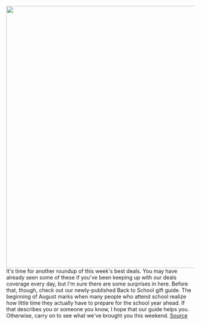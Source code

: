 <img src='https://cdn.vox-cdn.com/thumbor/hLTaHdbyDXenSTpTOF2mNQpXMcg=/0x0:2040x1360/1200x800/filters:focal(857x517:1183x843)/cdn.vox-cdn.com/uploads/chorus_image/image/69692593/nomadheronewsletter.0.jpg' width='700px' /><br/>
It's time for another roundup of this week's best deals. You may have already seen some of these if you've been keeping up with our deals coverage every day, but I'm sure there are some surprises in here. Before that, though, check out our newly-published Back to School gift guide. The beginning of August marks when many people who attend school realize how little time they actually have to prepare for the school year ahead. If that describes you or someone you know, I hope that our guide helps you. Otherwise, carry on to see what we've brought you this weekend.
<a href='https://www.theverge.com/good-deals/2021/8/7/22613433/nomad-ipad-macbook-pro-air-case-final-fantasy-vii-remake-intergrade-apple-watch-series-6-deal'> Source <a/>
